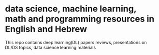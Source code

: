 # data science, machine learning, math and programming resources in English and Hebrew
This repo contains deep learning(DL) papers reviews, presentations on DL/DS topics, data science learning materials
